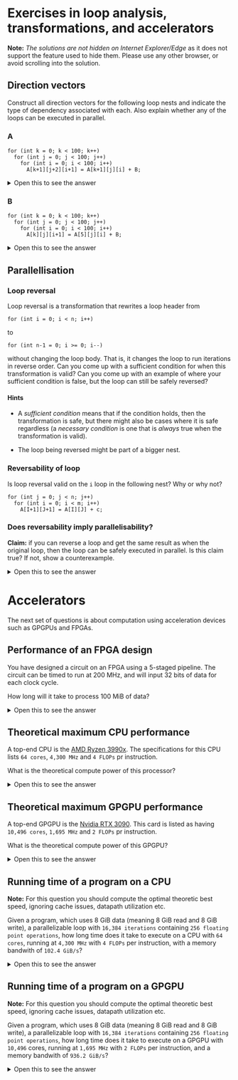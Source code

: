 # Exercises in loop analysis, transformations, and accelerators

**Note:** _The solutions are not hidden on Internet Explorer/Edge_ as
it does not support the feature used to hide them. Please use any
other browser, or avoid scrolling into the solution.

## Direction vectors

Construct all direction vectors for the following loop nests and
indicate the type of dependency associated with each.  Also explain
whether any of the loops can be executed in parallel.

### A

```
for (int k = 0; k < 100; k++)
  for (int j = 0; j < 100; j++)
    for (int i = 0; i < 100; i++)
      A[k+1][j+2][i+1] = A[k+1][j][i] + B;
```

<details>
  <summary>Open this to see the answer</summary>

The access to `A` has a RAW dependency with directions `[=, <, <]`

This implies the *outer* loop (`k`) and the *innermost* loop (`i`) can
be executed in parallel.

</details>

### B

```
for (int k = 0; k < 100; k++)
  for (int j = 0; j < 100; j++)
    for (int i = 0; i < 100; i++)
      A[k][j][i+1] = A[5][j][i] + B;
```

<details>
  <summary>Open this to see the answer</summary>

* The access to A has:

  * A RAW dependency with directions `[*, =, <]`.

  * A WAR dependency with directions `[*, =, >]`

This implies that the middle loop can be executed in parallel.

</details>

## Parallellisation

### Loop reversal

Loop reversal is a transformation that rewrites a loop header from

```
for (int i = 0; i < n; i++)
```

to

```
for (int n-1 = 0; i >= 0; i--)
```

without changing the loop body.  That is, it changes the loop to run
iterations in reverse order.  Can you come up with a sufficient
condition for when this transformation is valid?  Can you come up with
an example of where your sufficient condition is false, but the loop
can still be safely reversed?

#### Hints

* A *sufficient condition* means that if the condition holds, then the
  transformation is safe, but there might also be cases where it is
  safe regardless (a *necessary condition* is one that is *always*
  true when the transformation is valid).

* The loop being reversed might be part of a bigger nest.

### Reversability of loop

Is loop reversal valid on the `i` loop in the following nest? Why or
why not?

```
for (int j = 0; j < n; j++)
  for (int i = 0; i < m; i++)
    A[I+1][J+1] = A[I][J] + c;
```

### Does reversability imply parallelisability?

**Claim:** if you can reverse a loop and get the same result as when
the original loop, then the loop can be safely executed in parallel.
Is this claim true?  If not, show a counterexample.

<details>
  <summary>Open this to see the answer</summary>

The claim is **false**, because the different loop iterations might
write to a shared local variable.

```
float x;
for (int i = 0; i < n; i++) {
  x = A[i];
  B[i] = x;
}
```

</details>


# Accelerators

The next set of questions is about computation using acceleration devices such as GPGPUs and FPGAs.

## Performance of an FPGA design

You have designed a circuit on an FPGA using a 5-staged pipeline. The circuit can be timed to run at 200 MHz, and will input 32 bits of data for each clock cycle.

How long will it take to process 100 MiB of data?

<details>
  <summary>Open this to see the answer</summary>

* A clock frequency of `200 MHz` is equvalent to `1000/200 = 5 ns` pr clock cycle
* With `100 MiB` as 32 bits we get `100*1,024*1,024 / 32 = 3,276,800` words.
* We can process one word per clock cycle so the bulk processing time is `3,276,800 * 5 ns = 16,384,000 ns`.
* Due to the pipeline, we will not see any output for the first 5 cycles, so we get an additional delay of `5 * 5 ns = 25 ns`
* The total time is then `16,384,000 + 25 = 16,384,025 ns`, or appx. `16 ms`

</details>


## Theoretical maximum CPU performance

A top-end CPU is the [AMD Ryzen 3990x](https://www.amd.com/en/products/cpu/amd-ryzen-threadripper-3990x). The specifications for this CPU lists `64 cores`, `4,300 MHz` and `4 FLOPs` pr instruction.

What is the theoretical compute power of this processor?

<details>
  <summary>Open this to see the answer</summary>

```
64 * 4,300 * 4 = 1,100,800 MFLOP/s = 1,100 GFLOP/s
```

</details>

## Theoretical maximum GPGPU performance

A top-end GPGPU is the [Nvidia RTX 3090](https://www.nvidia.com/en-us/geforce/graphics-cards/30-series/rtx-3090/). This card is listed as having `10,496 cores`, `1,695 MHz` and `2 FLOPs` pr instruction.

What is the theoretical compute power of this GPGPU?

<details>
  
  <summary>Open this to see the answer</summary>

```
10,496 * 1,695 * 2 = 35,581,440 MFLOP/s = 35,581 GFLOP/s
```

</details>

## Running time of a program on a CPU

**Note:** For this question you should compute the optimal theoretic best speed, ignoring cache issues, datapath utilization etc.

Given a program, which uses 8 GiB data (meaning 8 GiB read and 8 GiB write), a parallelizable loop with `16,384 iterations` containing `256 floating point operations`, how long time does it take to execute on a CPU with `64 cores`, running at `4,300 MHz` with `4 FLOPs` per instruction, with a memory bandwith of `102.4 GiB/s`?


<details>
  
  <summary>Open this to see the answer</summary>

* Memory access takes `8 / 102.4 = 0.0781 s`
* We split the iterations on the cores, so we have `ceil(16384 / 64) = ceil(256) = 256` iterations pr core.
* With 4 FLOPs pr cycle we need `256 / 4 = 64` cycles pr iteration
* One cycle takes `1000 / 4300 = 0.2326 ns`
* One iteration takes `64 * 0.2326 = 14.8864 ns`
* The computation takes `256 * 14.8864 = 3810.9184 ns`
* The program takes a total of `memory + compute + memory` giving `781,000 + 3.8110 us + 781,000 us = 1,562,003.811 us` or `1.562 s`

  
</details>

## Running time of a program on a GPGPU

**Note:** For this question you should compute the optimal theoretic best speed, ignoring cache issues, datapath utilization etc.

Given a program, which uses 8 GiB data (meaning 8 GiB read and 8 GiB write), a parallelizable loop with `16,384 iterations` containing `256 floating point operations`, how long time does it take to execute on a GPGPU with `10,496` cores, running at `1,695 MHz` with `2 FLOPs` per instruction, and a memory bandwith of `936.2 GiB/s`?

<details>
  
  <summary>Open this to see the answer</summary>


* Memory access is `8 / 936.2 = 0.0086 s`
* Iterations pr core is `ceil(16384 / 10496) = ceil(1.5610) = 2` iterations
* With two FLOPs pr cycle, we get `256 / 2 = 128` cycles pr iteration
* One clock cycle is `1000 / 1,695 = 0.5899 ns`
* One iteration is `128 * 0.5899 = 75.5162 ns`
* Computation takes `2 * 75.5162 = 151.0324 ns`
* Total is then `memory + compute + memory`, giving `8,550 + 0.151 + 8,550 = 17,100.151 us` or appx. `0.0171 s`

</details>
